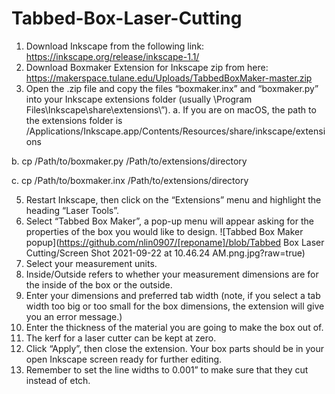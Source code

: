 # Tabbed-Box-Laser-Cutting
1. Download Inkscape from the following link: https://inkscape.org/release/inkscape-1.1/
2. Download Boxmaker Extension for Inkscape zip from here: https://makerspace.tulane.edu/Uploads/TabbedBoxMaker-master.zip
3. Open the .zip file and copy the files “boxmaker.inx” and “boxmaker.py” into your Inkscape extensions folder (usually \Program Files\Inkscape\share\extensions\”).
  a. If you are on macOS, the path to the extensions folder is /Applications/Inkscape.app/Contents/Resources/share/inkscape/extensions
  
  b. cp /Path/to/boxmaker.py /Path/to/extensions/directory
  
  c. cp /Path/to/boxmaker.inx /Path/to/extensions/directory
  
5. Restart Inkscape, then click on the “Extensions” menu and highlight the heading “Laser Tools”.
6. Select “Tabbed Box Maker”, a pop-up menu will appear asking for the properties of the box you would like to design.
![Tabbed Box Maker popup](https://github.com/nlin0907/[reponame]/blob/Tabbed Box Laser Cutting/Screen Shot 2021-09-22 at 10.46.24 AM.png.jpg?raw=true)
8. Select your measurement units.
9. Inside/Outside refers to whether your measurement dimensions are for the inside of the box or the outside.
10. Enter your dimensions and preferred tab width (note, if you select a tab width too big or too small for the box dimensions, the extension will give you an error message.)
11. Enter the thickness of the material you are going to make the box out of.
12. The kerf for a laser cutter can be kept at zero.
13. Click “Apply”, then close the extension. Your box parts should be in your open Inkscape screen ready for further editing.
14. Remember to set the line widths to 0.001” to make sure that they cut instead of etch.
